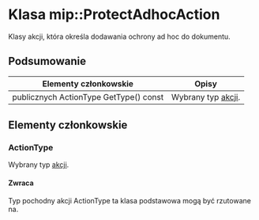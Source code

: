 # <a name="class-mipprotectadhocaction"></a>Klasa mip::ProtectAdhocAction 
Klasy akcji, która określa dodawania ochrony ad hoc do dokumentu.
  
## <a name="summary"></a>Podsumowanie
 Elementy członkowskie                        | Opisy                                
--------------------------------|---------------------------------------------
publicznych ActionType GetType() const  |  Wybrany typ [akcji](#classmip_1_1_action).
  
## <a name="members"></a>Elementy członkowskie
  
### <a name="actiontype"></a>ActionType
Wybrany typ [akcji](#classmip_1_1_action).
  
#### <a name="returns"></a>Zwraca
Typ pochodny akcji ActionType ta klasa podstawowa mogą być rzutowane na.